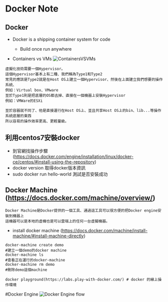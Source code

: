 # Docker Note

## Docker

- Docker is a shipping container system for code
  - Build once run anywhere
  
- Containers vs VMs
![ContainersVSVMs](https://github.com/result0924/serverLearning/blob/master/image/containersVSvms.png)

```
虛擬化技術需要一個Hypervisor。
這個Hypervisor基本上有二種、我們稱為Type1和Type2
常見的應該是Type2就是在Host OS上建立一個Hypervisor、然後在上面建立我們想要的操作系統、
例如：Virtual box、VMware
至於Type1則是把底層的OS都去掉、直接在一個機器上安裝Hypervisor
例如：VMWare的ESXi

至於容器就不同了、他是直接運行在Host OS上、並且共享Host OS上的bin、lib...等操作系統底層的東西
所以容易的操作效率更高、更輕量級。
```

## 利用centos7安裝docker
- 到官網找操作步驟(https://docs.docker.com/engine/installation/linux/docker-ce/centos/#install-using-the-repository)
- docker version 取得docker版本資訊
- sudo docker run hello-world 測試是否安裝成功

## Docker Machine (https://docs.docker.com/machine/overview/)
```
Docker Machine是Docker提供的一個工具、通過這工具可以很方便的把Docker engine安裝到機器上
這機器可以是本地的虛機也是可以雲端上的任何一台虛擬機器。
```
- install docker machine (https://docs.docker.com/machine/install-machine/#install-machine-directly)
```
docker-machine create demo
#建立一個demo的docker machine
docker-machine ls
#查看正在運行的docker-machine
docker-machine rm demo
#刪除demo這個machine

docker playground(https://labs.play-with-docker.com/) # docker 的線上操作環境
```

#Docker Engine
![Docker Engine flow](https://github.com/result0924/serverLearning/blob/master/image/engine-components-flow.png)

